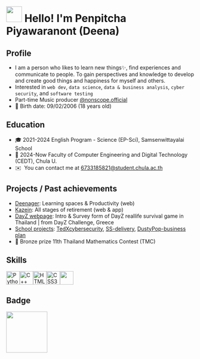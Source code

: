 <img src="https://media.giphy.com/media/hvRJCLFzcasrR4ia7z/giphy.gif" width="42"> Hello! I'm Penpitcha Piyawaranont (Deena)
================================================================================================================================

Profile
-------

*   I am a person who likes to learn new things✨, find experiences and communicate to people. To gain perspectives and knowledge to develop and create good things and happiness for myself and others.
*   Interested in `web dev`, `data science`, `data & business analysis`, `cyber security`, and `software testing`
*   Part-time Music producer [@nonscope.official](https://www.youtube.com/@nonscope.official)
*   🎂  Birth date: 09/02/2006 (18 years old)

Education
-------
*   🎓  2021-2024 English Program - Science (EP-Sci), Samsenwittayalai School
*   📍  2024-Now Faculty of Computer Engineering and Digital Technology (CEDT), Chula U.
*   ✉️  You can contact me at [6733185821@student.chula.ac.th](mailto:6733185821@student.chula.ac.th)

Projects / Past achievements
-------

*   [Deenager](https://github.com/incluDna/Deenager_elements/): Learning spaces & Productivity (web)
*   [Kazein](https://github.com/incluDna/kazein.alpha): All stages of retirement (web & app)
*   [DayZ webpage](https://e-portfolio.gitbook.io/cedt.intern01/webs/dayz-webpage): Intro & Survey form of DayZ reallife survival game in Thailand | from DayZ Challenge, Greece
*   [School projects](https://github.com/stars/incluDna/lists/school-projects): [TedXcybersecurity](https://github.com/incluDna/Tedtalk_Cybersecurity), [SS-delivery](https://github.com/incluDna/Samsen-Minimart-System-Services), [DustyPop-business plan](https://github.com/incluDna/DustyPop_production/blob/main/Coffee%20Ground%20Dishwashing%20Liquid_Dusty%20Pop_Project%20Progress%20Report.pdf)
*   🥉 Bronze prize 11th Thailand Mathematics Contest (TMC)

Skills
-------
<p align="left">
<a href="https://www.python.org/" target="_blank" rel="noreferrer"><img src="https://raw.githubusercontent.com/danielcranney/readme-generator/main/public/icons/skills/python-colored.svg" width="36" height="36" alt="Python" /></a><a href="https://docs.microsoft.com/en-us/cpp/?view=msvc-170" target="_blank" rel="noreferrer"><img src="https://raw.githubusercontent.com/danielcranney/readme-generator/main/public/icons/skills/cplusplus-colored.svg" width="36" height="36" alt="C++" /></a><a href="https://developer.mozilla.org/en-US/docs/Glossary/HTML5" target="_blank" rel="noreferrer"><img src="https://raw.githubusercontent.com/danielcranney/readme-generator/main/public/icons/skills/html5-colored.svg" width="36" height="36" alt="HTML5" /></a><a href="https://www.w3.org/TR/CSS/#css" target="_blank" rel="noreferrer"><img src="https://raw.githubusercontent.com/danielcranney/readme-generator/main/public/icons/skills/css3-colored.svg" width="36" height="36" alt="CSS3" /></a><img src="https://user-images.githubusercontent.com/25181517/117447155-6a868a00-af3d-11eb-9cfe-245df15c9f3f.png" width="36" height="36">
</p>

Badge
------
<img src="https://github.com/user-attachments/assets/d50e8597-9432-49ec-be48-f66d19bedb22" height="110" width="110"/></a>
